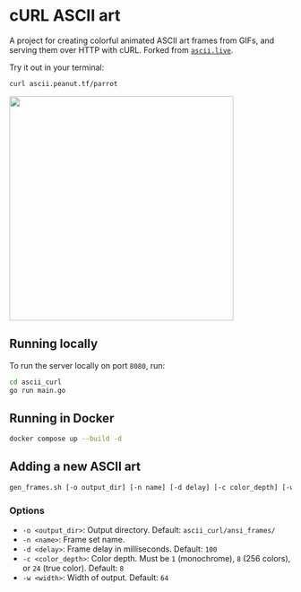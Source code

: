 # cURL ASCII art

A project for creating colorful animated ASCII art frames from GIFs, and serving them over HTTP with cURL.
Forked from [`ascii.live`](https://github.com/hugomd/ascii-live).

Try it out in your terminal:
```bash
curl ascii.peanut.tf/parrot
```

<img src="./demo.gif" width="400"/>

## Running locally
To run the server locally on port `8080`, run:
```bash
cd ascii_curl
go run main.go
```

## Running in Docker
```bash
docker compose up --build -d
```

## Adding a new ASCII art
```bash
gen_frames.sh [-o output_dir] [-n name] [-d delay] [-c color_depth] [-w width] <gif_file>
```

### Options
- `-o <output_dir>`: Output directory. Default: `ascii_curl/ansi_frames/`
- `-n <name>`: Frame set name.
- `-d <delay>`: Frame delay in milliseconds. Default: `100`
- `-c <color_depth>`: Color depth. Must be `1` (monochrome), `8` (256 colors), or `24` (true color). Default: `8`
- `-w <width>`: Width of output. Default: `64`

